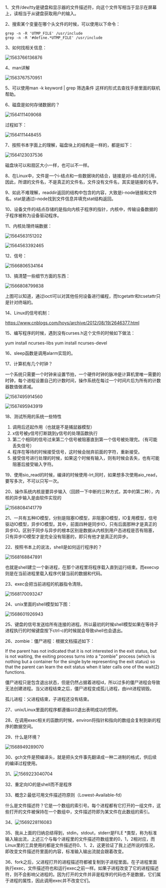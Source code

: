 1、文件/dev/tty是键盘和显示器的文件描述符，向这个文件写相当于显示在屏幕上，读相当于从键盘获取用户的输入。

2、搜索某个变量在哪个头文件的时候，可以使用以下命令：

```
grep -n -R 'UTMP_FILE' /usr/include
grep -n -R '#define.*UTMP_FILE' /usr/include
```

3、如何找相关信息：

![1563766136876](C:\Users\admin\AppData\Roaming\Typora\typora-user-images\1563766136876.png)

4、man详解

![1563767570951](C:\Users\admin\AppData\Roaming\Typora\typora-user-images\1563767570951.png)

5、可以使用man -k keyword | grep 筛选条件   这样的形式去查找手册里面的联机帮助。

6、磁盘是如何存储数据的？

![1564111409068](C:\Users\admin\AppData\Roaming\Typora\typora-user-images\1564111409068.png)

过程如下：

![1564111448455](C:\Users\admin\AppData\Roaming\Typora\typora-user-images\1564111448455.png)

7、按照书本字面上的理解，磁盘块上的结构是一样的，都是如下：

![1564123037536](C:\Users\admin\AppData\Roaming\Typora\typora-user-images\1564123037536.png)

磁盘块可以和扇区大小一样，也可以不一样。

8、在Linux中，文件是一个i-结点和一些数据块的结合，链接是对i-结点的引用，因此，所谓的文件名，不是真正的文件名，文件没有文件名，其实是链接的名字。

9、如此不难理解，readdir返回的结构中包含的内容，大致是i-node链接和文件名。stat是通过i-node找到文件信息并填充stat结构返回。

10、设备文件的i结点存储的是指向内核子程序的指针，内核中，传输设备数据的子程序被称为设备驱动程序。

11、内核处理终端数据：

![1564563151202](C:\Users\admin\AppData\Roaming\Typora\typora-user-images\1564563151202.png)

![1564563392465](C:\Users\admin\AppData\Roaming\Typora\typora-user-images\1564563392465.png)

12、信号：

![1566806534164](C:\Users\admin\AppData\Roaming\Typora\typora-user-images\1566806534164.png)

13、搞清楚一些细节方面的东西：

![1566808799838](C:\Users\admin\AppData\Roaming\Typora\typora-user-images\1566808799838.png)

上图可以知道，通过ioctl可以对其他任何设备进行编程，而tcgetattr和tcsetattr只是针对终端的。

14、Linux的信号机制：

<https://www.cnblogs.com/hoys/archive/2012/08/19/2646377.html>

15、编写程序的时候，遇到没有curses.h这个文件的时候如下做法：

yum install ncurses-libs
yum install ncurses-devel

16、sleep函数是调用alarm实现的。

17、计算机有几个时钟？

一个系统只需要一个时钟来设置节拍，一个硬件时钟的脉冲是计算机里唯一需要的时钟，每个进程设置自己的计数时间，操作系统在每过一个时间片后为所有的计数器数值做递减。

![1567495914560](C:\Users\admin\AppData\Roaming\Typora\typora-user-images\1567495914560.png)

![1567495943919](C:\Users\admin\AppData\Roaming\Typora\typora-user-images\1567495943919.png)

18、测试所用的系统一些特性

1. 调用后还起作用（也就是不是捕鼠器模型）
2. x信号被y信号打断跳到y信号的处理函数执行
3. 第二个相同的信号过来第二个信号被阻塞直到第一个信号被处理完。（有可能丢失信号）
4. 程序在等待的时候接受信号，这时候会抛弃前面的字符，重新接受。
5. 接受信号进行处理的时候，如果这个时候有输入，则有时候会丢失，也有可能阻塞后接受输入字符。

19、使用sio_read的时候，编译的时候使用-lrt,同时，如果想多次使用aio_read，要写多次，不可以只写一次。

20、操作系统内核是要异步输入（回顾一下中断的三种方式，其中的第二种），内核的异步输入是由软件实现的

![1568084141779](C:\Users\admin\AppData\Roaming\Typora\typora-user-images\1568084141779.png)

21、一共有五种IO模型，分别是阻塞IO模型，非阻塞IO模型，IO复用模型，信号驱动IO模型，异步IO模型。其中，前面四种是同步IO，只有后面那种才是真正的异步IO。区别于同步与异步的根本区别是数据从内核到用户态进程是否有阻塞，只有异步IO模型才是完全没有阻塞的，即只有他才是真正的异步。	

22、按照书本上的说法，shell是如何运行程序的？

![1568168847891](C:\Users\admin\AppData\Roaming\Typora\typora-user-images\1568168847891.png)

也就是shell建立一个新进程，在那个进程里将程序载入直到运行结束。而execvp则是在当前进程里载入程序代替当前的数据和代码。

23、exec会把当前进程的机器指令清除。

![1568170093247](C:\Users\admin\AppData\Roaming\Typora\typora-user-images\1568170093247.png)

24、unix里面的shell模型如下图：

![1568601926943](C:\Users\admin\AppData\Roaming\Typora\typora-user-images\1568601926943.png)

25、键盘的信号发送给所有连接的进程。所以最初的时候shell模型如果在等待子进程执行的时候键盘按下ctrl-c的时候就会导致shell也会退出。

26、zombie：僵尸进程：根据文档描述如下：

If the parent has not indicated that it is not interested in the exit status, but is not waiting, the exiting process turns into a "zombie" process (which is nothing but  a container for the single byte representing the exit status) so that the parent can learn the exit status when it later calls one of the wait(2) functions.

僵尸进程只是包含退出状态，但是仍然占据着进程id，所以过多的僵尸进程会导致无法创建进程。当父进程结束之后，僵尸进程变成孤儿进程，由init进程销毁。

孤儿进程：父进程结束，子进程还没有结束。

27、unix/Linux里面的程序都遵循以0退出表明成功的惯例。

28、在调用exec相关的函数的时候，environ将指针和指向的数组会复制到新的程序的数据空间。

29、什么是环境？

![1568949289070](C:\Users\admin\AppData\Roaming\Typora\typora-user-images\1568949289070.png)

30、gch文件是预编译头，就是把头文件事先翻译成一种二进制的格式，供后续的编译过程使用。

31、![1569223040704](C:\Users\admin\AppData\Roaming\Typora\typora-user-images\1569223040704.png)

32、重定向IO的是shell而不是程序

33、概念2:最低可用文件描述符原则（Lowest-Available-fd）

什么是文件描述符？它是一个数组的索引号。每个进程都有它打开的一组文件，这些打开的文件被保持在一个数组中，文件描述符即为某文件在此数组的索引。

34、![1569228116083](C:\Users\admin\AppData\Roaming\Typora\typora-user-images\1569228116083.png)

35、我从上面的归纳总结得到，stdin，stdout，stderr是FILE *类型，称为标准输入输出流，上述三个与每个进程里的文件描述符数组里的0，1，2相对应，而Linux里的工具使用的都是文件描述符0、1、2，这更验证了我上述所说的情况，即改变文件描述符里面的内容，标准输入输出流就会跟着改变。

36、fork之后，父进程打开的进程描述符都被复制到子进程里面。在子进程里面执行exec，文件描述符也和运行exec之前一样。如果子进程改变了它的进程描述符，则不会影响父进程的。因为打开的文件并非是程序的代码也不是数据，它们属于进程的属性，因此调用exec并不改变它们。